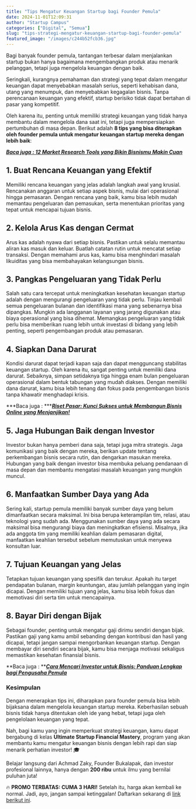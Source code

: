 ```yaml
---
title: "Tips Mengatur Keuangan Startup bagi Founder Pemula"
date: 2024-11-01T12:09:31
author: "Startup Campus"
categories: ["Digital", "Semua"]
slug: "tips-strategi-mengatur-keuangan-startup-bagi-founder-pemula"
featured_image: "/images/c244b52fcb36.jpg"
---
```


Bagi banyak founder pemula, tantangan terbesar dalam menjalankan startup bukan hanya bagaimana mengembangkan produk atau menarik pelanggan, tetapi juga mengelola keuangan dengan baik. 

Seringkali, kurangnya pemahaman dan strategi yang tepat dalam mengatur keuangan dapat menyebabkan masalah serius, seperti kehabisan dana, utang yang menumpuk, dan menyebabkan kegagalan bisnis. Tanpa perencanaan keuangan yang efektif, startup berisiko tidak dapat bertahan di pasar yang kompetitif. 

Oleh karena itu, penting untuk memiliki strategi keuangan yang tidak hanya membantu dalam mengelola dana saat ini, tetapi juga mempersiapkan pertumbuhan di masa depan. Berikut adalah **8 tips yang bisa diterapkan oleh founder pemula untuk mengatur keuangan startup mereka dengan lebih baik**:

[***Baca juga : 12 Market Research Tools yang Bikin Bisnismu Makin Cuan***](https://startupcampus.id/blog/12-market-research-tools-yang-bikin-bisnismu-makin-cuan/)

## **1. Buat Rencana Keuangan yang Efektif**

Memiliki rencana keuangan yang jelas adalah langkah awal yang krusial. Rencanakan anggaran untuk setiap aspek bisnis, mulai dari operasional hingga pemasaran. Dengan rencana yang baik, kamu bisa lebih mudah memantau pengeluaran dan pemasukan, serta menentukan prioritas yang tepat untuk mencapai tujuan bisnis.

## **2. Kelola Arus Kas dengan Cermat**

Arus kas adalah nyawa dari setiap bisnis. Pastikan untuk selalu memantau aliran kas masuk dan keluar. Buatlah catatan rutin untuk mencatat setiap transaksi. Dengan memahami arus kas, kamu bisa menghindari masalah likuiditas yang bisa membahayakan kelangsungan bisnis. 

## **3. Pangkas Pengeluaran yang Tidak Perlu**

Salah satu cara tercepat untuk meningkatkan kesehatan keuangan startup adalah dengan mengurangi pengeluaran yang tidak perlu. Tinjau kembali semua pengeluaran bulanan dan identifikasi mana yang sebenarnya bisa dipangkas. Mungkin ada langganan layanan yang jarang digunakan atau biaya operasional yang bisa dihemat. Memangkas pengeluaran yang tidak perlu bisa memberikan ruang lebih untuk investasi di bidang yang lebih penting, seperti pengembangan produk atau pemasaran.

## **4. Siapkan Dana Darurat**

Kondisi darurat dapat terjadi kapan saja dan dapat mengguncang stabilitas keuangan startup. Oleh karena itu, sangat penting untuk memiliki dana darurat. Sebaiknya, simpan setidaknya tiga hingga enam bulan pengeluaran operasional dalam bentuk tabungan yang mudah diakses. Dengan memiliki dana darurat, kamu bisa lebih tenang dan fokus pada pengembangan bisnis tanpa khawatir menghadapi krisis.

***Baca juga : ***[***Riset Pasar: Kunci Sukses untuk Membangun Bisnis Online yang Menjanjikan!***](https://startupcampus.id/blog/langkah-sukses-memulai-bisnis-online-yang-menjanjikan-dengan-market-research/)

## **5. Jaga Hubungan Baik dengan Investor**

Investor bukan hanya pemberi dana saja, tetapi juga mitra strategis. Jaga komunikasi yang baik dengan mereka, berikan update tentang perkembangan bisnis secara rutin, dan dengarkan masukan mereka. Hubungan yang baik dengan investor bisa membuka peluang pendanaan di masa depan dan membantu mengatasi masalah keuangan yang mungkin muncul.

## **6. Manfaatkan Sumber Daya yang Ada**

Sering kali, startup pemula memiliki banyak sumber daya yang belum dimanfaatkan secara maksimal. Ini bisa berupa keterampilan tim, relasi, atau teknologi yang sudah ada. Menggunakan sumber daya yang ada secara maksimal bisa mengurangi biaya dan meningkatkan efisiensi. Misalnya, jika ada anggota tim yang memiliki keahlian dalam pemasaran digital, manfaatkan keahlian tersebut sebelum memutuskan untuk menyewa konsultan luar.

## **7. Tujuan Keuangan yang Jelas**

Tetapkan tujuan keuangan yang spesifik dan terukur. Apakah itu target pendapatan bulanan, margin keuntungan, atau jumlah pelanggan yang ingin dicapai. Dengan memiliki tujuan yang jelas, kamu bisa lebih fokus dan memotivasi diri serta tim untuk mencapainya.

## **8. Bayar Diri dengan Bijak**

Sebagai founder, penting untuk mengatur gaji dirimu sendiri dengan bijak. Pastikan gaji yang kamu ambil sebanding dengan kontribusi dan hasil yang dicapai, tetapi jangan sampai mengorbankan keuangan startup. Dengan membayar diri sendiri secara bijak, kamu bisa menjaga motivasi sekaligus memastikan kesehatan finansial bisnis.

**Baca juga : **[***Cara Mencari Investor untuk Bisnis: Panduan Lengkap bagi Pengusaha Pemula***](https://www.startupcampus.id/blog/cara-mencari-investor-untuk-bisnispanduan-lengkap-bagi-pengusaha-pemula/?_gl=1*1vlgzpm*_ga*MTE5MjUyMjIxOC4xNzI1NTE2Njky*_ga_3G9FB2PL4B*MTczMDQ2MjIzMS4zOS4xLjE3MzA0NjIyMzQuMC4wLjA.)

### **Kesimpulan**

Dengan menerapkan tips ini, diharapkan para founder pemula bisa lebih bijaksana dalam mengelola keuangan startup mereka. Keberhasilan sebuah bisnis tidak hanya ditentukan oleh ide yang hebat, tetapi juga oleh pengelolaan keuangan yang tepat.

Nah, bagi kamu yang ingin memperkuat strategi keuangan, kamu dapat bergabung di kelas **Ultimate Startup Financial Mastery**, program yang akan membantu kamu mengatur keuangan bisnis dengan lebih rapi dan siap menarik perhatian investor! 🎓

Belajar langsung dari Achmad Zaky, Founder Bukalapak, dan investor profesional lainnya, hanya dengan **200 ribu** untuk ilmu yang bernilai puluhan juta!

🔥 **PROMO TERBATAS: CUMA 3 HARI!** Setelah itu, harga akan kembali ke normal. Jadi, ayo, jangan sampai ketinggalan! Daftarkan sekarang di [link berikut ini](https://startupcampus.myr.id/course/financial-mastery).

